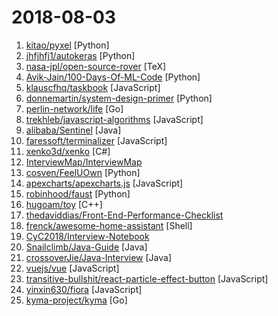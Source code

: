 # 2018-08-03

1. [kitao/pyxel](https://github.com/kitao/pyxel "A retro game development environment in Python") [Python]
2. [jhfjhfj1/autokeras](https://github.com/jhfjhfj1/autokeras "This is an automated machine learning (AutoML) package.") [Python]
3. [nasa-jpl/open-source-rover](https://github.com/nasa-jpl/open-source-rover "A build-it-yourself, 6-wheel rover based on the rovers on Mars!") [TeX]
4. [Avik-Jain/100-Days-Of-ML-Code](https://github.com/Avik-Jain/100-Days-Of-ML-Code "100 Days of ML Coding") [Python]
5. [klauscfhq/taskbook](https://github.com/klauscfhq/taskbook "📓 Tasks, boards & notes for the command-line habitat") [JavaScript]
6. [donnemartin/system-design-primer](https://github.com/donnemartin/system-design-primer "Learn how to design large-scale systems. Prep for the system design interview. Includes Anki flashcards.") [Python]
7. [perlin-network/life](https://github.com/perlin-network/life "A secure WebAssembly VM catered for decentralized applications.") [Go]
8. [trekhleb/javascript-algorithms](https://github.com/trekhleb/javascript-algorithms "Algorithms and data structures implemented in JavaScript with explanations and links to further readings") [JavaScript]
9. [alibaba/Sentinel](https://github.com/alibaba/Sentinel "A lightweight flow-control library providing high-available protection and monitoring (高可用防护的流量管理框架)") [Java]
10. [faressoft/terminalizer](https://github.com/faressoft/terminalizer "🦄 Record your terminal and generate animated gif images") [JavaScript]
11. [xenko3d/xenko](https://github.com/xenko3d/xenko "Xenko Game Engine") [C#]
12. [InterviewMap/InterviewMap](https://github.com/InterviewMap/InterviewMap "Build the best interview map. The current content includes JS, network, browser related, performance optimization, security, framework, Git, data structure, algorithm, etc.") 
13. [cosven/FeelUOwn](https://github.com/cosven/FeelUOwn "trying to be a user-friendly and hackable music player") [Python]
14. [apexcharts/apexcharts.js](https://github.com/apexcharts/apexcharts.js "A JavaScript Chart Library") [JavaScript]
15. [robinhood/faust](https://github.com/robinhood/faust "Python Stream Processing") [Python]
16. [hugoam/toy](https://github.com/hugoam/toy "the thin c++ game engine") [C++]
17. [thedaviddias/Front-End-Performance-Checklist](https://github.com/thedaviddias/Front-End-Performance-Checklist "🎮 The only Front-End Performance Checklist that runs faster than the others") 
18. [frenck/awesome-home-assistant](https://github.com/frenck/awesome-home-assistant "A curated list of amazingly awesome Home Assistant resources.") [Shell]
19. [CyC2018/Interview-Notebook](https://github.com/CyC2018/Interview-Notebook "💡 Basic Knowledge of Technical Interview") 
20. [Snailclimb/Java-Guide](https://github.com/Snailclimb/Java-Guide "📖 Java面试通关手册（Java学习指南）Java Interview Customs Manual (Java Study Guide)") [Java]
21. [crossoverJie/Java-Interview](https://github.com/crossoverJie/Java-Interview "👨‍🎓 Java related : basic, concurrent, algorithm") [Java]
22. [vuejs/vue](https://github.com/vuejs/vue "🖖 A progressive, incrementally-adoptable JavaScript framework for building UI on the web.") [JavaScript]
23. [transitive-bullshit/react-particle-effect-button](https://github.com/transitive-bullshit/react-particle-effect-button "Bursting particle effect buttons for React 🎉") [JavaScript]
24. [yinxin630/fiora](https://github.com/yinxin630/fiora "An interesting chat application power by socket.io, koa, mongodb and react") [JavaScript]
25. [kyma-project/kyma](https://github.com/kyma-project/kyma "A flexible and easy way to connect and extend enterprise applications in a cloud-native world") [Go]
